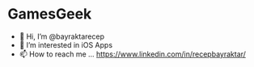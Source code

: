 # GamesGeek
- 👋 Hi, I’m @bayraktarecep
- 👀 I’m interested in iOS Apps
- 📫 How to reach me ... https://www.linkedin.com/in/recepbayraktar/
